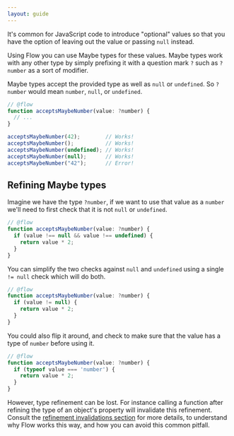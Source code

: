 ```yaml
---
layout: guide
---
```


It's common for JavaScript code to introduce "optional" values so that you
have the option of leaving out the value or passing `null` instead.

Using Flow you can use Maybe types for these values. Maybe types work with any
other type by simply prefixing it with a question mark `?` such as `?number` as
a sort of modifier.

Maybe types accept the provided type as well as `null` or `undefined`. So
`?number` would mean `number`, `null`, or `undefined`.

```js
// @flow
function acceptsMaybeNumber(value: ?number) {
  // ...
}

acceptsMaybeNumber(42);        // Works!
acceptsMaybeNumber();          // Works!
acceptsMaybeNumber(undefined); // Works!
acceptsMaybeNumber(null);      // Works!
acceptsMaybeNumber("42");      // Error!
```

## Refining Maybe types <a class="toc" id="toc-refining-maybe-types" href="#toc-refining-maybe-types"></a>

Imagine we have the type `?number`, if we want to use that value as a `number`
we'll need to first check that it is not `null` or `undefined`.

```js
// @flow
function acceptsMaybeNumber(value: ?number) {
  if (value !== null && value !== undefined) {
    return value * 2;
  }
}
```

You can simplify the two checks against `null` and `undefined` using a single
`!= null` check which will do both.

```js
// @flow
function acceptsMaybeNumber(value: ?number) {
  if (value != null) {
    return value * 2;
  }
}
```

You could also flip it around, and check to make sure that the value has a type
of `number` before using it.

```js
// @flow
function acceptsMaybeNumber(value: ?number) {
  if (typeof value === 'number') {
    return value * 2;
  }
}
```

However, type refinement can be lost. For instance calling a function after refining the type of an object's property will invalidate this refinement. Consult the [refinement invalidations section](https://flow.org/en/docs/lang/refinements/) for more details, to understand why Flow works this way, and how you can avoid this common pitfall.
